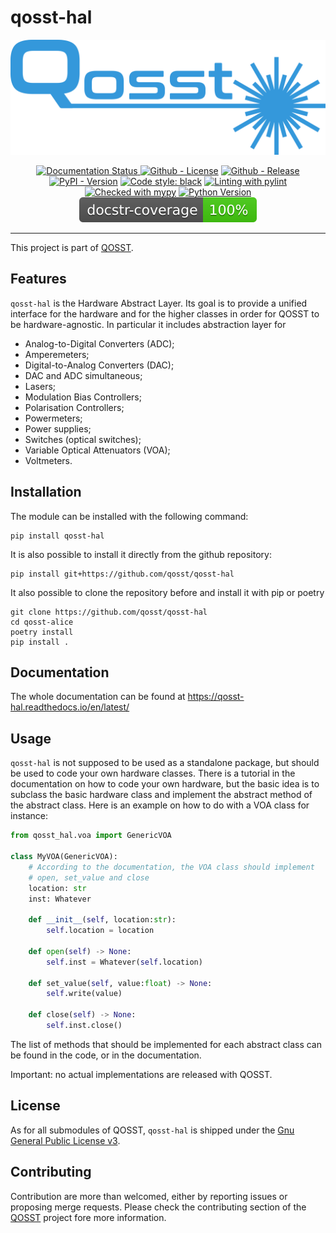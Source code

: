 # qosst-hal

<center>

![QOSST Logo](qosst_logo_full.png)

<a href='https://qosst-hal.readthedocs.io/en/latest/?badge=latest'>
    <img src='https://readthedocs.org/projects/qosst-hal/badge/?version=latest' alt='Documentation Status' />
</a>
<a href="https://github.com/qosst/qosst-hal/blob/main/LICENSE"><img alt="Github - License" src="https://img.shields.io/github/license/qosst/qosst-hal"/></a>
<a href="https://github.com/qosst/qosst-hal/releases/latest"><img alt="Github - Release" src="https://img.shields.io/github/v/release/qosst/qosst-hal"/></a>
<a href="https://pypi.org/project/qosst-hal/"><img alt="PyPI - Version" src="https://img.shields.io/pypi/v/qosst-hal"></a>
<a href="https://github.com/psf/black"><img alt="Code style: black" src="https://img.shields.io/badge/code%20style-black-000000.svg"></a>
<a href="https://github.com/pylint-dev/pylint"><img alt="Linting with pylint" src="https://img.shields.io/badge/linting-pylint-yellowgreen"/></a>
<a href="https://mypy-lang.org/"><img alt="Checked with mypy" src="https://www.mypy-lang.org/static/mypy_badge.svg"></a>
<a href="https://img.shields.io/pypi/pyversions/qosst-hal">
    <img alt="Python Version" src="https://img.shields.io/pypi/pyversions/qosst-hal">
</a>
<img alt="Docstr coverage" src=".docs_badge.svg" />
</center>
<hr/>

This project is part of [QOSST](https://github.com/qosst/qosst).

## Features

`qosst-hal` is the Hardware Abstract Layer. Its goal is to provide a unified interface for the hardware and for the higher classes in order for QOSST to be hardware-agnostic. In particular it includes abstraction layer for

* Analog-to-Digital Converters (ADC);
* Amperemeters;
* Digital-to-Analog Converters (DAC);
* DAC and ADC simultaneous;
* Lasers;
* Modulation Bias Controllers;
* Polarisation Controllers;
* Powermeters;
* Power supplies;
* Switches (optical switches);
* Variable Optical Attenuators (VOA);
* Voltmeters.

## Installation

The module can be installed with the following command:

```console
pip install qosst-hal
```

It is also possible to install it directly from the github repository:

```console
pip install git+https://github.com/qosst/qosst-hal
```

It also possible to clone the repository before and install it with pip or poetry

```console
git clone https://github.com/qosst/qosst-hal
cd qosst-alice
poetry install
pip install .
```

## Documentation

The whole documentation can be found at https://qosst-hal.readthedocs.io/en/latest/

## Usage

`qosst-hal` is not supposed to be used as a standalone package, but should be used to code your own hardware classes. There is a tutorial in the documentation on how to code your own hardware, but the basic idea is to subclass the basic hardware class and implement the abstract method of the abstract class. Here is an example on how to do with a VOA class for instance:

```python
from qosst_hal.voa import GenericVOA

class MyVOA(GenericVOA):
    # According to the documentation, the VOA class should implement
    # open, set_value and close
    location: str
    inst: Whatever

    def __init__(self, location:str):
        self.location = location

    def open(self) -> None:
        self.inst = Whatever(self.location)

    def set_value(self, value:float) -> None:
        self.write(value)

    def close(self) -> None:
        self.inst.close()

```

The list of methods that should be implemented for each abstract class can be found in the code, or in the documentation.

Important: no actual implementations are released with QOSST.

## License

As for all submodules of QOSST, `qosst-hal` is shipped under the [Gnu General Public License v3](https://www.gnu.org/licenses/gpl-3.0.html).

## Contributing

Contribution are more than welcomed, either by reporting issues or proposing merge requests. Please check the contributing section of the [QOSST](https://github.com/qosst/qosst) project fore more information.
